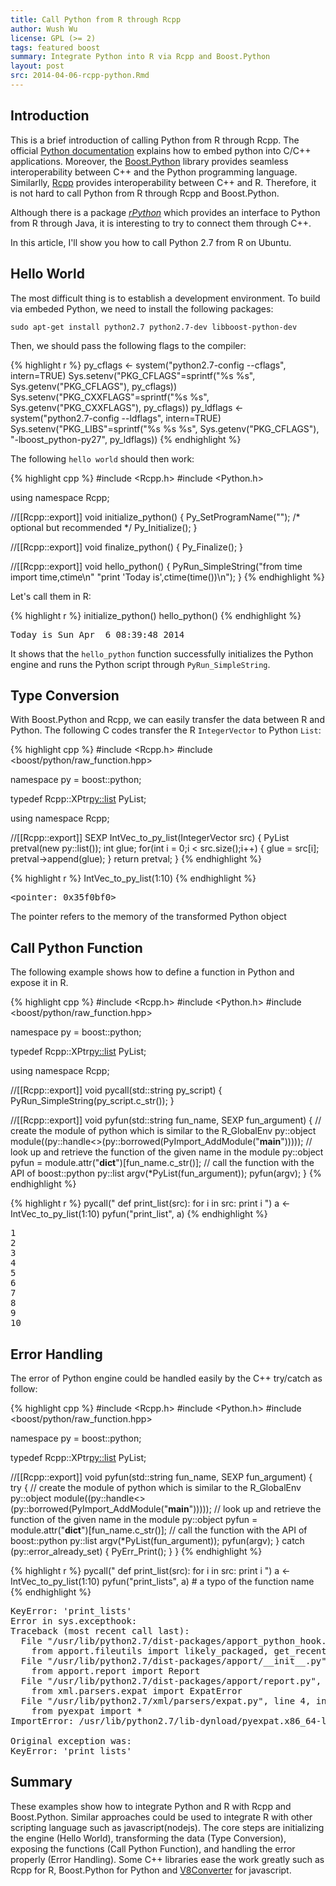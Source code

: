 ```yaml
---
title: Call Python from R through Rcpp
author: Wush Wu
license: GPL (>= 2)
tags: featured boost 
summary: Integrate Python into R via Rcpp and Boost.Python
layout: post
src: 2014-04-06-rcpp-python.Rmd
---
```





## Introduction

This is a brief introduction of calling Python from R through Rcpp. The
official [Python documentation](https://docs.python.org/2/extending/embedding.html) explains how to
embed python into C/C++ applications. Moreover, the
[Boost.Python](http://www.boost.org/doc/libs/1_55_0/libs/python/doc/) library
provides seamless interoperability between C++ and the Python programming
language. Similarlly, [Rcpp](http://www.rcpp.org) provides interoperability between C++ and
R. Therefore, it is not hard to call Python from R through Rcpp and Boost.Python.

Although there is a package
[*rPython*](http://cran.r-project.org/package=rPython) which provides an
interface to Python from R through Java, it is interesting to try to connect
them through C++.

In this article, I'll show you how to call Python 2.7 from R on Ubuntu. 


## Hello World

The most difficult thing is to establish a development environment. To build via embeded Python, we need to install the following packages:

```
sudo apt-get install python2.7 python2.7-dev libboost-python-dev
```

Then, we should pass the following flags to the compiler:


{% highlight r %}
py_cflags <- system("python2.7-config --cflags", intern=TRUE)
Sys.setenv("PKG_CFLAGS"=sprintf("%s %s", Sys.getenv("PKG_CFLAGS"), py_cflags))
Sys.setenv("PKG_CXXFLAGS"=sprintf("%s %s", Sys.getenv("PKG_CXXFLAGS"), py_cflags))
py_ldflags <- system("python2.7-config --ldflags", intern=TRUE)
Sys.setenv("PKG_LIBS"=sprintf("%s %s %s", Sys.getenv("PKG_CFLAGS"), "-lboost_python-py27", py_ldflags))
{% endhighlight %}


The following `hello world` should then work:


{% highlight cpp %}
#include <Rcpp.h>
#include <Python.h>

using namespace Rcpp;

//[[Rcpp::export]]
void initialize_python() {
    Py_SetProgramName("");  /* optional but recommended */
    Py_Initialize();
}

//[[Rcpp::export]]
void finalize_python() {
    Py_Finalize();
}

//[[Rcpp::export]]
void hello_python() {
    PyRun_SimpleString("from time import time,ctime\n"
                       "print 'Today is',ctime(time())\n");
}
{% endhighlight %}








Let's call them in R:


{% highlight r %}
initialize_python()
hello_python()
{% endhighlight %}



<pre class="output">
Today is Sun Apr  6 08:39:48 2014
</pre>


It shows that the `hello_python` function successfully initializes the Python
engine and runs the Python script through `PyRun_SimpleString`.

## Type Conversion

With Boost.Python and Rcpp, we can easily transfer the data between R and Python. The following C codes transfer the R `IntegerVector` to Python `List`:


{% highlight cpp %}
#include <Rcpp.h>
#include <boost/python/raw_function.hpp>

namespace py = boost::python;

typedef Rcpp::XPtr<py::list> PyList;

using namespace Rcpp;

//[[Rcpp::export]]
SEXP IntVec_to_py_list(IntegerVector src) {
    PyList pretval(new py::list());
    int glue;
    for(int i = 0;i < src.size();i++) {
      glue = src[i];
      pretval->append(glue);
    }
    return pretval;
}
{% endhighlight %}



{% highlight r %}
IntVec_to_py_list(1:10)
{% endhighlight %}



<pre class="output">
&lt;pointer: 0x35f0bf0&gt;
</pre>


The pointer refers to the memory of the transformed Python object 

## Call Python Function

The following example shows how to define a function in Python and expose it in R.


{% highlight cpp %}
#include <Rcpp.h>
#include <Python.h>
#include <boost/python/raw_function.hpp>

namespace py = boost::python;

typedef Rcpp::XPtr<py::list> PyList;

using namespace Rcpp;

//[[Rcpp::export]]
void pycall(std::string py_script) {
  PyRun_SimpleString(py_script.c_str());
}

//[[Rcpp::export]]
void pyfun(std::string fun_name, SEXP fun_argument) {
  // create the module of python which is similar to the R_GlobalEnv
  py::object module((py::handle<>(py::borrowed(PyImport_AddModule("__main__")))));
  // look up and retrieve the function of the given name in the module
  py::object pyfun = module.attr("__dict__")[fun_name.c_str()];
  // call the function with the API of boost::python
  py::list argv(*PyList(fun_argument));
  pyfun(argv);
}
{% endhighlight %}



{% highlight r %}
pycall("
def print_list(src):
  for i in src:
    print i
")
a <- IntVec_to_py_list(1:10)
pyfun("print_list", a)
{% endhighlight %}



<pre class="output">
1
2
3
4
5
6
7
8
9
10
</pre>


## Error Handling

The error of Python engine could be handled easily by the C++ try/catch as follow:


{% highlight cpp %}
#include <Rcpp.h>
#include <Python.h>
#include <boost/python/raw_function.hpp>

namespace py = boost::python;

typedef Rcpp::XPtr<py::list> PyList;

//[[Rcpp::export]]
void pyfun(std::string fun_name, SEXP fun_argument) {
  try {
    // create the module of python which is similar to the R_GlobalEnv
    py::object module((py::handle<>(py::borrowed(PyImport_AddModule("__main__")))));
    // look up and retrieve the function of the given name in the module
    py::object pyfun = module.attr("__dict__")[fun_name.c_str()];
    // call the function with the API of boost::python
    py::list argv(*PyList(fun_argument));
    pyfun(argv);
  }
  catch (py::error_already_set) {
    PyErr_Print();
  }
}
{% endhighlight %}



{% highlight r %}
pycall("
def print_list(src):
  for i in src:
    print i
")
a <- IntVec_to_py_list(1:10)
pyfun("print_lists", a) # a typo of the function name
{% endhighlight %}



<pre class="output">
KeyError: 'print_lists'
Error in sys.excepthook:
Traceback (most recent call last):
  File &quot;/usr/lib/python2.7/dist-packages/apport_python_hook.py&quot;, line 64, in apport_excepthook
    from apport.fileutils import likely_packaged, get_recent_crashes
  File &quot;/usr/lib/python2.7/dist-packages/apport/__init__.py&quot;, line 5, in &lt;module&gt;
    from apport.report import Report
  File &quot;/usr/lib/python2.7/dist-packages/apport/report.py&quot;, line 16, in &lt;module&gt;
    from xml.parsers.expat import ExpatError
  File &quot;/usr/lib/python2.7/xml/parsers/expat.py&quot;, line 4, in &lt;module&gt;
    from pyexpat import *
ImportError: /usr/lib/python2.7/lib-dynload/pyexpat.x86_64-linux-gnu.so: undefined symbol: _Py_ZeroStruct

Original exception was:
KeyError: 'print_lists'
</pre>


## Summary

These examples show how to integrate Python and R with Rcpp and
Boost.Python. Similar approaches could be used to integrate R with other
scripting language such as javascript(nodejs). The core steps are
initializing the engine (Hello World), transforming the data (Type
Conversion), exposing the functions (Call Python Function), and handling the
error properly (Error Handling). Some C++ libraries ease the work greatly such
as Rcpp for R, Boost.Python for Python and
[V8Converter](https://code.google.com/p/v8-juice/) for javascript.
